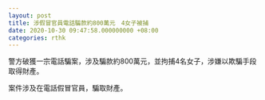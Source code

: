 ```yaml
---
layout: post
title: 涉假冒官員電話騙款約800萬元　4女子被捕
date: 2020-10-30 09:47:58.000000000 +08:00
categories: rthk
---
```


警方破獲一宗電話騙案，涉及騙款約800萬元，並拘捕4名女子，涉嫌以欺騙手段取得財產。

案件涉及在電話假冒官員，騙取財產。
